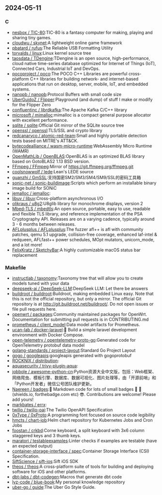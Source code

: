 ## 2024-05-11

### C

* [nesbox / TIC-80](https://github.com/nesbox/TIC-80):TIC-80 is a fantasy computer for making, playing and sharing tiny games.
* [cloudwu / skynet](https://github.com/cloudwu/skynet):A lightweight online game framework
* [pbatard / rufus](https://github.com/pbatard/rufus):The Reliable USB Formatting Utility
* [torvalds / linux](https://github.com/torvalds/linux):Linux kernel source tree
* [taosdata / TDengine](https://github.com/taosdata/TDengine):TDengine is an open source, high-performance, cloud native time-series database optimized for Internet of Things (IoT), Connected Cars, Industrial IoT and DevOps.
* [pocoproject / poco](https://github.com/pocoproject/poco):The POCO C++ Libraries are powerful cross-platform C++ libraries for building network- and internet-based applications that run on desktop, server, mobile, IoT, and embedded systems.
* [nanopb / nanopb](https://github.com/nanopb/nanopb):Protocol Buffers with small code size
* [UberGuidoZ / Flipper](https://github.com/UberGuidoZ/Flipper):Playground (and dump) of stuff I make or modify for the Flipper Zero
* [confluentinc / librdkafka](https://github.com/confluentinc/librdkafka):The Apache Kafka C/C++ library
* [microsoft / mimalloc](https://github.com/microsoft/mimalloc):mimalloc is a compact general purpose allocator with excellent performance.
* [sqlite / sqlite](https://github.com/sqlite/sqlite):Official Git mirror of the SQLite source tree
* [openssl / openssl](https://github.com/openssl/openssl):TLS/SSL and crypto library
* [redcanaryco / atomic-red-team](https://github.com/redcanaryco/atomic-red-team):Small and highly portable detection tests based on MITRE's ATT&CK.
* [bytecodealliance / wasm-micro-runtime](https://github.com/bytecodealliance/wasm-micro-runtime):WebAssembly Micro Runtime (WAMR)
* [OpenMathLib / OpenBLAS](https://github.com/OpenMathLib/OpenBLAS):OpenBLAS is an optimized BLAS library based on GotoBLAS2 1.13 BSD version.
* [FFmpeg / FFmpeg](https://github.com/FFmpeg/FFmpeg):Mirror of https://git.ffmpeg.org/ffmpeg.git
* [coolsnowwolf / lede](https://github.com/coolsnowwolf/lede):Lean's LEDE source
* [guanzhi / GmSSL](https://github.com/guanzhi/GmSSL):支持国密SM2/SM3/SM4/SM9/SSL的密码工具箱
* [sonic-net / sonic-buildimage](https://github.com/sonic-net/sonic-buildimage):Scripts which perform an installable binary image build for SONiC
* [jemalloc / jemalloc](https://github.com/jemalloc/jemalloc):
* [libuv / libuv](https://github.com/libuv/libuv):Cross-platform asynchronous I/O
* [olikraus / u8g2](https://github.com/olikraus/u8g2):U8glib library for monochrome displays, version 2
* [Mbed-TLS / mbedtls](https://github.com/Mbed-TLS/mbedtls):An open source, portable, easy to use, readable and flexible TLS library, and reference implementation of the PSA Cryptography API. Releases are on a varying cadence, typically around 3 - 6 months between releases.
* [AFLplusplus / AFLplusplus](https://github.com/AFLplusplus/AFLplusplus):The fuzzer afl++ is afl with community patches, qemu 5.1 upgrade, collision-free coverage, enhanced laf-intel & redqueen, AFLfast++ power schedules, MOpt mutators, unicorn_mode, and a lot more!
* [FelixKratz / SketchyBar](https://github.com/FelixKratz/SketchyBar):A highly customizable macOS status bar replacement

### Makefile

* [instructlab / taxonomy](https://github.com/instructlab/taxonomy):Taxonomy tree that will allow you to create models tuned with your data
* [deepseek-ai / DeepSeek-LLM](https://github.com/deepseek-ai/DeepSeek-LLM):DeepSeek LLM: Let there be answers
* [buildroot / buildroot](https://github.com/buildroot/buildroot):Buildroot, making embedded Linux easy. Note that this is not the official repository, but only a mirror. The official Git repository is at http://git.buildroot.net/buildroot/. Do not open issues or file pull requests here.
* [openwrt / packages](https://github.com/openwrt/packages):Community maintained packages for OpenWrt. Documentation for submitting pull requests is in CONTRIBUTING.md
* [prometheus / client_model](https://github.com/prometheus/client_model):Data model artifacts for Prometheus.
* [ucan-lab / docker-laravel](https://github.com/ucan-lab/docker-laravel):🐳 Build a simple laravel development environment with Docker Compose.
* [open-telemetry / opentelemetry-proto-go](https://github.com/open-telemetry/opentelemetry-proto-go):Generated code for OpenTelemetry protobuf data model
* [golang-standards / project-layout](https://github.com/golang-standards/project-layout):Standard Go Project Layout
* [gogo / googleapis](https://github.com/gogo/googleapis):googleapis generated with gogoprotobuf
* [ROCKNIX / distribution](https://github.com/ROCKNIX/distribution):
* [aquasecurity / trivy-plugin-aqua](https://github.com/aquasecurity/trivy-plugin-aqua):
* [jobbole / awesome-python-cn](https://github.com/jobbole/awesome-python-cn):Python资源大全中文版，包括：Web框架、网络爬虫、模板引擎、数据库、数据可视化、图片处理等，由「开源前哨」和「Python开发者」微信公号团队维护更新。
* [Naereen / badges](https://github.com/Naereen/badges):📝 Markdown code for lots of small badges 🎀 📌 (shields.io, forthebadge.com etc) 😎. Contributions are welcome! Please add yours!
* [markbates / errx](https://github.com/markbates/errx):
* [twilio / twilio-oai](https://github.com/twilio/twilio-oai):The Twilio OpenAPI Specification
* [0xType / 0xProto](https://github.com/0xType/0xProto):A programming font focused on source code legibility
* [hmcts / chart-job](https://github.com/hmcts/chart-job):Helm chart repository for Kubernetes Jobs and Cron Jobs
* [foostan / crkbd](https://github.com/foostan/crkbd):Corne keyboard, a split keyboard with 3x6 column staggered keys and 3 thumb keys.
* [maratori / testableexamples](https://github.com/maratori/testableexamples):Linter checks if examples are testable (have an expected output)
* [container-storage-interface / spec](https://github.com/container-storage-interface/spec):Container Storage Interface (CSI) Specification.
* [SiftScience / sift-ios](https://github.com/SiftScience/sift-ios):Sift iOS SDK
* [theos / theos](https://github.com/theos/theos):A cross-platform suite of tools for building and deploying software for iOS and other platforms.
* [dbt-labs / dbt-codegen](https://github.com/dbt-labs/dbt-codegen):Macros that generate dbt code
* [lyz-code / blue-book](https://github.com/lyz-code/blue-book):My personal knowledge repository
* [uber-go / guide](https://github.com/uber-go/guide):The Uber Go Style Guide.
